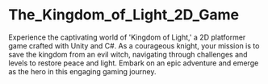 # The_Kingdom_of_Light_2D_Game
Experience the captivating world of 'Kingdom of Light,' a 2D platformer game crafted with Unity and C#. As a courageous knight, your mission is to save the kingdom from an evil witch, navigating through challenges and levels to restore peace and light. Embark on an epic adventure and emerge as the hero in this engaging gaming journey.
